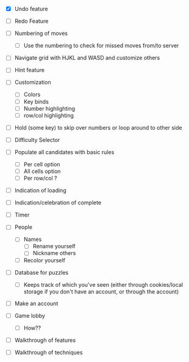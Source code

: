 - [x] Undo feature
- [ ] Redo Feature
- [ ] Numbering of moves
  - [ ] Use the numbering to check for missed moves from/to server
- [ ] Navigate grid with HJKL and WASD and customize others
- [ ] Hint feature
- [ ] Customization
  - [ ] Colors
  - [ ] Key binds
  - [ ] Number highlighting
  - [ ] row/col highlighting
- [ ] Hold (some key) to skip over numbers or loop around to other side
- [ ] Difficulty Selector
- [ ] Populate all candidates with basic rules
  - [ ] Per cell option
  - [ ] All cells option
  - [ ] Per row/col ?
- [ ] Indication of loading
- [ ] Indication/celebration of complete
- [ ] Timer
- [ ] People
  - [ ] Names
    - [ ] Rename yourself
    - [ ] Nickname others
  - [ ] Recolor yourself
- [ ] Database for puzzles
  - [ ] Keeps track of which you've seen (either through cookies/local storage if you don't have an account, or through the account)
- [ ] Make an account
- [ ] Game lobby
  - [ ] How??
- [ ] Walkthrough of features
- [ ] Walkthrough of techniques


